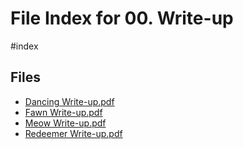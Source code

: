 # File Index for 00. Write-up
#index

## Files

- [Dancing Write-up.pdf](https://github.com/Grado-en-Gestion-de-la-Ciberseguridad/1-Ciberseguridad/blob/main//00.0.%20Principiantes/02.%20Hack-The-Box/00.%20Learn%20the%20basicsof%20Penetration%20Testing/00.%20Tier%200/00.%20Write-up/Dancing%20Write-up.pdf)
- [Fawn Write-up.pdf](https://github.com/Grado-en-Gestion-de-la-Ciberseguridad/1-Ciberseguridad/blob/main//00.0.%20Principiantes/02.%20Hack-The-Box/00.%20Learn%20the%20basicsof%20Penetration%20Testing/00.%20Tier%200/00.%20Write-up/Fawn%20Write-up.pdf)
- [Meow Write-up.pdf](https://github.com/Grado-en-Gestion-de-la-Ciberseguridad/1-Ciberseguridad/blob/main//00.0.%20Principiantes/02.%20Hack-The-Box/00.%20Learn%20the%20basicsof%20Penetration%20Testing/00.%20Tier%200/00.%20Write-up/Meow%20Write-up.pdf)
- [Redeemer Write-up.pdf](https://github.com/Grado-en-Gestion-de-la-Ciberseguridad/1-Ciberseguridad/blob/main//00.0.%20Principiantes/02.%20Hack-The-Box/00.%20Learn%20the%20basicsof%20Penetration%20Testing/00.%20Tier%200/00.%20Write-up/Redeemer%20Write-up.pdf)
